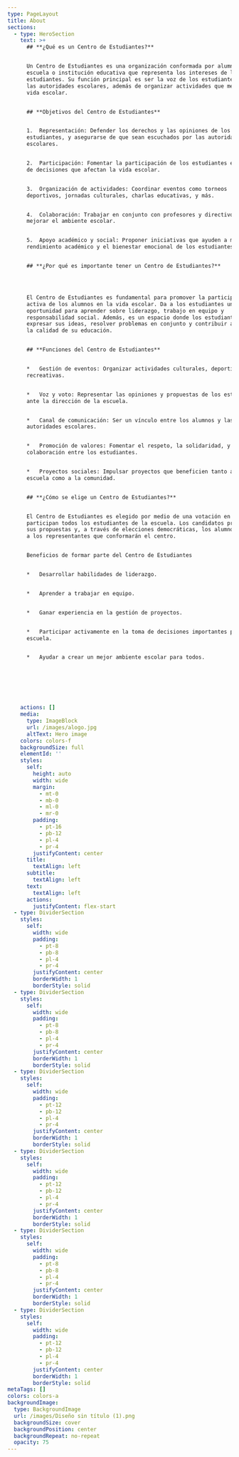 ```yaml
---
type: PageLayout
title: About
sections:
  - type: HeroSection
    text: >+
      ## **¿Qué es un Centro de Estudiantes?**


      Un Centro de Estudiantes es una organización conformada por alumnos de una
      escuela o institución educativa que representa los intereses de los
      estudiantes. Su función principal es ser la voz de los estudiantes ante
      las autoridades escolares, además de organizar actividades que mejoren la
      vida escolar.


      ## **Objetivos del Centro de Estudiantes**


      1.  Representación: Defender los derechos y las opiniones de los
      estudiantes, y asegurarse de que sean escuchados por las autoridades
      escolares.


      2.  Participación: Fomentar la participación de los estudiantes en la toma
      de decisiones que afectan la vida escolar.


      3.  Organización de actividades: Coordinar eventos como torneos
      deportivos, jornadas culturales, charlas educativas, y más.


      4.  Colaboración: Trabajar en conjunto con profesores y directivos para
      mejorar el ambiente escolar.


      5.  Apoyo académico y social: Proponer iniciativas que ayuden a mejorar el
      rendimiento académico y el bienestar emocional de los estudiantes.


      ## **¿Por qué es importante tener un Centro de Estudiantes?**




      El Centro de Estudiantes es fundamental para promover la participación
      activa de los alumnos en la vida escolar. Da a los estudiantes una
      oportunidad para aprender sobre liderazgo, trabajo en equipo y
      responsabilidad social. Además, es un espacio donde los estudiantes pueden
      expresar sus ideas, resolver problemas en conjunto y contribuir a mejorar
      la calidad de su educación.


      ## **Funciones del Centro de Estudiantes**


      *   Gestión de eventos: Organizar actividades culturales, deportivas, y
      recreativas.


      *   Voz y voto: Representar las opiniones y propuestas de los estudiantes
      ante la dirección de la escuela.


      *   Canal de comunicación: Ser un vínculo entre los alumnos y las
      autoridades escolares.


      *   Promoción de valores: Fomentar el respeto, la solidaridad, y la
      colaboración entre los estudiantes.


      *   Proyectos sociales: Impulsar proyectos que beneficien tanto a la
      escuela como a la comunidad.


      ## **¿Cómo se elige un Centro de Estudiantes?**


      El Centro de Estudiantes es elegido por medio de una votación en la que
      participan todos los estudiantes de la escuela. Los candidatos presentan
      sus propuestas y, a través de elecciones democráticas, los alumnos eligen
      a los representantes que conformarán el centro.


      Beneficios de formar parte del Centro de Estudiantes


      *   Desarrollar habilidades de liderazgo.


      *   Aprender a trabajar en equipo.


      *   Ganar experiencia en la gestión de proyectos.


      *   Participar activamente en la toma de decisiones importantes para la
      escuela.


      *   Ayudar a crear un mejor ambiente escolar para todos.







    actions: []
    media:
      type: ImageBlock
      url: /images/alogo.jpg
      altText: Hero image
    colors: colors-f
    backgroundSize: full
    elementId: ''
    styles:
      self:
        height: auto
        width: wide
        margin:
          - mt-0
          - mb-0
          - ml-0
          - mr-0
        padding:
          - pt-16
          - pb-12
          - pl-4
          - pr-4
        justifyContent: center
      title:
        textAlign: left
      subtitle:
        textAlign: left
      text:
        textAlign: left
      actions:
        justifyContent: flex-start
  - type: DividerSection
    styles:
      self:
        width: wide
        padding:
          - pt-8
          - pb-8
          - pl-4
          - pr-4
        justifyContent: center
        borderWidth: 1
        borderStyle: solid
  - type: DividerSection
    styles:
      self:
        width: wide
        padding:
          - pt-8
          - pb-8
          - pl-4
          - pr-4
        justifyContent: center
        borderWidth: 1
        borderStyle: solid
  - type: DividerSection
    styles:
      self:
        width: wide
        padding:
          - pt-12
          - pb-12
          - pl-4
          - pr-4
        justifyContent: center
        borderWidth: 1
        borderStyle: solid
  - type: DividerSection
    styles:
      self:
        width: wide
        padding:
          - pt-12
          - pb-12
          - pl-4
          - pr-4
        justifyContent: center
        borderWidth: 1
        borderStyle: solid
  - type: DividerSection
    styles:
      self:
        width: wide
        padding:
          - pt-8
          - pb-8
          - pl-4
          - pr-4
        justifyContent: center
        borderWidth: 1
        borderStyle: solid
  - type: DividerSection
    styles:
      self:
        width: wide
        padding:
          - pt-12
          - pb-12
          - pl-4
          - pr-4
        justifyContent: center
        borderWidth: 1
        borderStyle: solid
metaTags: []
colors: colors-a
backgroundImage:
  type: BackgroundImage
  url: /images/Diseño sin título (1).png
  backgroundSize: cover
  backgroundPosition: center
  backgroundRepeat: no-repeat
  opacity: 75
---
```


